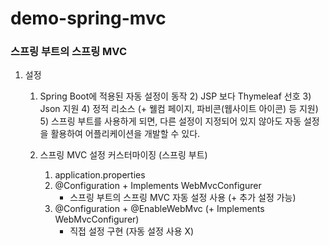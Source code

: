 # demo-spring-mvc

### 스프링 부트의 스프링 MVC

1. 설정
    1) Spring Boot에 적용된 자동 설정이 동작
        2) JSP 보다 Thymeleaf 선호
        3) Json 지원
        4) 정적 리소스 (+ 웰컴 페이지, 파비콘(웹사이트 아이콘) 등 지원)
        5) 스프링 부트를 사용하게 되면, 다른 설정이 지정되어 있지 않아도 자동 설정을 활용하여 어플리케이션을 개발할 수 있다.
    
    2) 스프링 MVC 설정 커스터마이징 (스프링 부트)
        1) application.properties
        2) @Configuration + Implements WebMvcConfigurer
           - 스프링 부트의 스프링 MVC 자동 설정 사용 (+ 추가 설정 가능)
        3) @Configuration + @EnableWebMvc (+ Implements WebMvcConfigurer)
           - 직접 설정 구현 (자동 설정 사용 X)